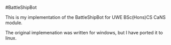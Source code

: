 #BattleShipBot

This is my implementation of the BattleShipBot for UWE BSc(Hons)CS CaNS module.


The original implemenation was written for windows, but I have ported it to linux.
